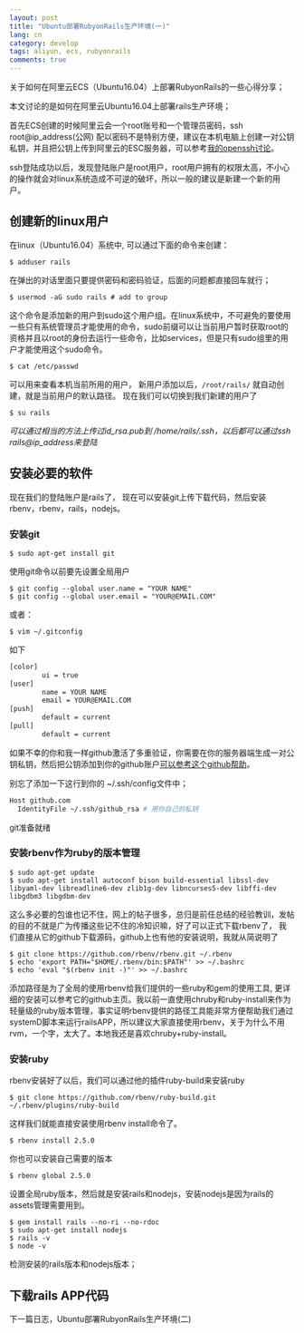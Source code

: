 ```yaml
---
layout: post
title: "Ubuntu部署RubyonRails生产环境(一)"
lang: cn
category: develop
tags: aliyun, ecs, rubyonrails
comments: true
---
```

关于如何在阿里云ECS（Ubuntu16.04）上部署RubyonRails的一些心得分享；

本文讨论的是如何在阿里云Ubuntu16.04上部署rails生产环境；

首先ECS创建的时候阿里云会一个root账号和一个管理员密码，ssh root@ip_address(公网) 配以密码不是特别方便，建议在本机电脑上创建一对公钥私钥，并且把公钥上传到阿里云的ESC服务器，可以参考[我的openssh讨论]([https://cheeger.com/linux/2018/05/19/openssl.html])。

ssh登陆成功以后，发现登陆账户是root用户，root用户拥有的权限太高，不小心的操作就会对linux系统造成不可逆的破坏，所以一般的建议是新建一个新的用户。

## 创建新的linux用户
在linux（Ubuntu16.04）系统中, 可以通过下面的命令来创建：

    $ adduser rails

在弹出的对话里面只要提供密码和密码验证，后面的问题都直接回车就行；

    $ usermod -aG sudo rails # add to group

这个命令是添加新的用户到sudo这个用户组。在linux系统中，不可避免的要使用一些只有系统管理员才能使用的命令，sudo前缀可以让当前用户暂时获取root的资格并且以root的身份去运行一些命令，比如services，但是只有sudo组里的用户才能使用这个sudo命令。

    $ cat /etc/passwd

可以用来查看本机当前所用的用户， 新用户添加以后，`/root/rails/` 就自动创建，就是当前用户的默认路径。
现在我们可以切换到我们新建的用户了

    $ su rails

 *可以通过相当的方法上传过id_rsa.pub到 /home/rails/.ssh，以后都可以通过ssh rails@ip_address来登陆*

## 安装必要的软件
现在我们的登陆账户是rails了， 现在可以安装git上传下载代码，然后安装rbenv，rbenv，rails，nodejs。
### 安装git

    $ sudo apt-get install git

使用git命令以前要先设置全局用户

    $ git config --global user.name = "YOUR NAME"
    $ git config --global user.email = "YOUR@EMAIL.COM"

或者：

    $ vim ~/.gitconfig

如下

```bash
[color]
        ui = true
[user]
        name = YOUR NAME
        email = YOUR@EMAIL.COM
[push]
        default = current
[pull]
        default = current
```

如果不幸的你和我一样github激活了多重验证，你需要在你的服务器端生成一对公钥私钥，然后把公钥添加到你的github账户[可以参考这个github帮助](https://help.github.com/en/enterprise/2.15/user/articles/generating-a-new-ssh-key-and-adding-it-to-the-ssh-agent)。

别忘了添加一下这行到你的 ~/.ssh/config文件中；
```bash
Host github.com
  IdentityFile ~/.ssh/github_rsa # 用你自己的私钥
```
git准备就绪

### 安装rbenv作为ruby的版本管理

    $ sudo apt-get update
    $ sudo apt-get install autoconf bison build-essential libssl-dev libyaml-dev libreadline6-dev zlib1g-dev libncurses5-dev libffi-dev libgdbm3 libgdbm-dev

这么多必要的包谁也记不住，网上的帖子很多，总归是前任总结的经验教训，发帖的目的不就是广为传播这些记不住的冷知识嘛，好了可以正式下载rbenv了， 我们直接从它的github下载源码，github上也有他的安装说明，我就从简说明了

    $ git clone https://github.com/rbenv/rbenv.git ~/.rbenv
    $ echo 'export PATH="$HOME/.rbenv/bin:$PATH"' >> ~/.bashrc
    $ echo 'eval "$(rbenv init -)"' >> ~/.bashrc

添加路径是为了全局的使用rbenv给我们提供的一些ruby和gem的使用工具, 更详细的安装可以参考它的github主页。我以前一直使用chruby和ruby-install来作为轻量级的ruby版本管理，事实证明rbenv提供的路径工具能非常方便帮助我们通过systemD脚本来运行railsAPP，所以建议大家直接使用rbenv，关于为什么不用rvm，一个字，太大了。本地我还是喜欢chruby+ruby-install。

### 安装ruby

rbenv安装好了以后，我们可以通过他的插件ruby-build来安装ruby

    $ git clone https://github.com/rbenv/ruby-build.git ~/.rbenv/plugins/ruby-build

这样我们就能直接安装使用rbenv install命令了。

    $ rbenv install 2.5.0

你也可以安装自己需要的版本

    $ rbenv global 2.5.0

设置全局ruby版本，然后就是安装rails和nodejs，安装nodejs是因为rails的assets管理需要用到。

    $ gem install rails --no-ri --no-rdoc
    $ sudo apt-get install nodejs
    $ rails -v
    $ node -v

 检测安装的rails版本和nodejs版本；

## 下载rails APP代码
下一篇日志，Ubuntu部署RubyonRails生产环境(二)
